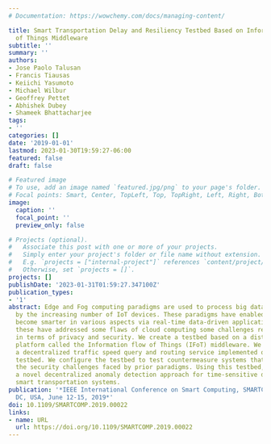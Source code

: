 ```yaml
---
# Documentation: https://wowchemy.com/docs/managing-content/

title: Smart Transportation Delay and Resiliency Testbed Based on Information Flow
  of Things Middleware
subtitle: ''
summary: ''
authors:
- Jose Paolo Talusan
- Francis Tiausas
- Keiichi Yasumoto
- Michael Wilbur
- Geoffrey Pettet
- Abhishek Dubey
- Shameek Bhattacharjee
tags:
- ''
categories: []
date: '2019-01-01'
lastmod: 2023-01-30T19:59:27-06:00
featured: false
draft: false

# Featured image
# To use, add an image named `featured.jpg/png` to your page's folder.
# Focal points: Smart, Center, TopLeft, Top, TopRight, Left, Right, BottomLeft, Bottom, BottomRight.
image:
  caption: ''
  focal_point: ''
  preview_only: false

# Projects (optional).
#   Associate this post with one or more of your projects.
#   Simply enter your project's folder or file name without extension.
#   E.g. `projects = ["internal-project"]` references `content/project/deep-learning/index.md`.
#   Otherwise, set `projects = []`.
projects: []
publishDate: '2023-01-31T01:59:27.347100Z'
publication_types:
- '1'
abstract: Edge and Fog computing paradigms are used to process big data generated
  by the increasing number of IoT devices. These paradigms have enabled cities to
  become smarter in various aspects via real-time data-driven applications. While
  these have addressed some flaws of cloud computing some challenges remain particularly
  in terms of privacy and security. We create a testbed based on a distributed processing
  platform called the Information flow of Things (IFoT) middleware. We briefly describe
  a decentralized traffic speed query and routing service implemented on this framework
  testbed. We configure the testbed to test countermeasure systems that aim to address
  the security challenges faced by prior paradigms. Using this testbed, we investigate
  a novel decentralized anomaly detection approach for time-sensitive distributed
  smart transportation systems.
publication: '*IEEE International Conference on Smart Computing, SMARTCOMP 2019, Washington,
  DC, USA, June 12-15, 2019*'
doi: 10.1109/SMARTCOMP.2019.00022
links:
- name: URL
  url: https://doi.org/10.1109/SMARTCOMP.2019.00022
---
```

